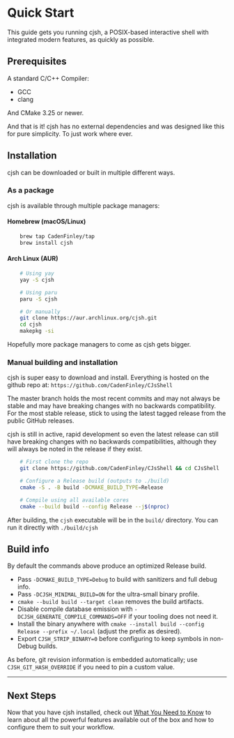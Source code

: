# Quick Start

This guide gets you running cjsh, a POSIX-based interactive shell with integrated modern features, as quickly as possible.

## Prerequisites

A standard C/C++ Compiler:

 - GCC
 - clang

And CMake 3.25 or newer.

And that is it! cjsh has no external dependencies and was designed like this for pure simplicity. To just work where ever.

## Installation

cjsh can be downloaded or built in multiple different ways.

### As a package

cjsh is available through multiple package managers:

#### Homebrew (macOS/Linux)

```bash
    brew tap CadenFinley/tap
    brew install cjsh
```

#### Arch Linux (AUR)

```bash
    # Using yay
    yay -S cjsh

    # Using paru
    paru -S cjsh

    # Or manually
    git clone https://aur.archlinux.org/cjsh.git
    cd cjsh
    makepkg -si
```

Hopefully more package managers to come as cjsh gets bigger.

### Manual building and installation

cjsh is super easy to download and install. Everything is hosted on the github repo at: `https://github.com/CadenFinley/CJsShell` 

The master branch holds the most recent commits and may not always be stable and may have breaking changes with no backwards compatibility. For the most stable release, stick to using the latest tagged release from the public GitHub releases.

cjsh is still in active, rapid development so even the latest release can still have breaking changes with no backwards compatibilities, although they will always be noted in the release if they exist.

```bash
    # First clone the repo
    git clone https://github.com/CadenFinley/CJsShell && cd CJsShell

    # Configure a Release build (outputs to ./build)
    cmake -S . -B build -DCMAKE_BUILD_TYPE=Release

    # Compile using all available cores
    cmake --build build --config Release --j$(nproc)
```

After building, the `cjsh` executable will be in the `build/` directory. You can run it directly with `./build/cjsh`
## Build info

By default the commands above produce an optimized Release build.

- Pass `-DCMAKE_BUILD_TYPE=Debug` to build with sanitizers and full debug info.
- Pass `-DCJSH_MINIMAL_BUILD=ON` for the ultra-small binary profile.
- `cmake --build build --target clean` removes the build artifacts.
- Disable compile database emission with `-DCJSH_GENERATE_COMPILE_COMMANDS=OFF` if your tooling does not need it.
- Install the binary anywhere with `cmake --install build --config Release --prefix ~/.local` (adjust the prefix as desired).
- Export `CJSH_STRIP_BINARY=0` before configuring to keep symbols in non-Debug builds.

As before, git revision information is embedded automatically; use `CJSH_GIT_HASH_OVERRIDE` if you need to pin a custom value.

---

## Next Steps

Now that you have cjsh installed, check out [What You Need to Know](what-to-know.md) to learn about all the powerful features available out of the box and how to configure them to suit your workflow.
